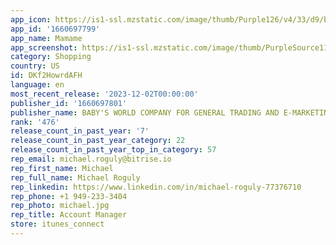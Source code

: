 ```yaml
---
app_icon: https://is1-ssl.mzstatic.com/image/thumb/Purple126/v4/33/d9/b3/33d9b358-57fc-82cd-4138-3b27beff0cc5/AppIcon-1x_U007emarketing-0-10-0-85-220.png/1024x1024bb.png
app_id: '1660697799'
app_name: Mamame
app_screenshot: https://is1-ssl.mzstatic.com/image/thumb/PurpleSource113/v4/cd/c8/9a/cdc89a20-adb2-e9d3-04c9-14c275a08893/5175d4f9-29a1-433d-830c-65850a98498e_mamame_1242x2688__U2013_1.png/1242x2688bb.png
category: Shopping
country: US
id: DKf2HowrdAFH
language: en
most_recent_release: '2023-12-02T00:00:00'
publisher_id: '1660697801'
publisher_name: BABY'S WORLD COMPANY FOR GENERAL TRADING AND E-MARKETING LTD
rank: '476'
release_count_in_past_year: '7'
release_count_in_past_year_category: 22
release_count_in_past_year_top_in_category: 57
rep_email: michael.roguly@bitrise.io
rep_first_name: Michael
rep_full_name: Michael Roguly
rep_linkedin: https://www.linkedin.com/in/michael-roguly-77376710
rep_phone: +1 949-233-3404
rep_photo: michael.jpg
rep_title: Account Manager
store: itunes_connect
---
```

